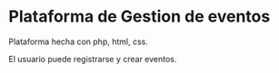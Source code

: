 # Plataforma de Gestion de eventos 
Plataforma hecha con php, html, css.

El usuario puede registrarse y crear eventos.
